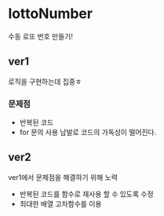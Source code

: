 # lottoNumber

수동 로또 번호 만들기!

## ver1

로직을 구현하는데 집중ㅎ

### 문제점

- 반복된 코드
- for 문의 사용 남발로 코드의 가독성이 떨어진다.

## ver2

ver1에서 문제점을 해결하기 위해 노력

- 반복된 코드를 함수로 재사용 할 수 있도록 수정
- 최대한 배열 고차함수를 이용
